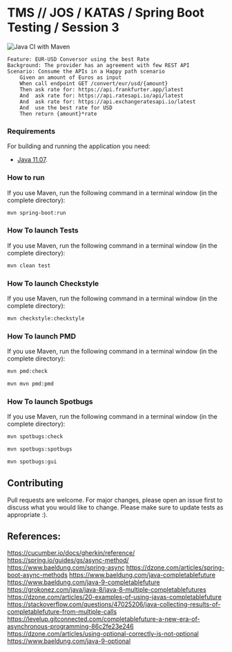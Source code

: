 # TMS // JOS / KATAS / Spring Boot Testing / Session 3

![Java CI with Maven](https://github.com/tblasCode/spring-boot-testing-v2/workflows/Java%20CI%20with%20Maven/badge.svg)

```gherkin
Feature: EUR-USD Conversor using the best Rate 
Background: The provider has an agreement with few REST API
Scenario: Consume the APIs in a Happy path scenario
    Given an amount of Euros as input
    When call endpoint GET /convert/eur/usd/{amount}
    Then ask rate for: https://api.frankfurter.app/latest 
    And  ask rate for: https://api.ratesapi.io/api/latest 
    And  ask rate for: https://api.exchangeratesapi.io/latest 
    And  use the best rate for USD  
    Then return {amount}*rate
```

### Requirements

For building and running the application you need:

- [Java 11.07](https://www.oracle.com/technetwork/java/javase/downloads/).

### How to run
If you use Maven, run the following command in a terminal window (in the complete directory):

```bash
mvn spring-boot:run
```

### How To launch Tests
If you use Maven, run the following command in a terminal window (in the complete directory):

```bash
mvn clean test
```

### How To launch Checkstyle
If you use Maven, run the following command in a terminal window (in the complete directory):

```bash
mvn checkstyle:checkstyle
```

### How To launch PMD
If you use Maven, run the following command in a terminal window (in the complete directory):

```bash
mvn pmd:check

mvn mvn pmd:pmd
```

### How To launch Spotbugs
If you use Maven, run the following command in a terminal window (in the complete directory):

```bash
mvn spotbugs:check

mvn spotbugs:spotbugs

mvn spotbugs:gui
```

## Contributing
Pull requests are welcome. For major changes, please open an issue first to discuss what you would like to change.
Please make sure to update tests as appropriate :).


## References:

https://cucumber.io/docs/gherkin/reference/
https://spring.io/guides/gs/async-method/
https://www.baeldung.com/spring-async
https://dzone.com/articles/spring-boot-async-methods
https://www.baeldung.com/java-completablefuture
https://www.baeldung.com/java-9-completablefuture
https://grokonez.com/java/java-8/java-8-multiple-completablefutures
https://dzone.com/articles/20-examples-of-using-javas-completablefuture
https://stackoverflow.com/questions/47025206/java-collecting-results-of-completablefuture-from-multiple-calls
https://levelup.gitconnected.com/completablefuture-a-new-era-of-asynchronous-programming-86c2fe23e246
https://dzone.com/articles/using-optional-correctly-is-not-optional
https://www.baeldung.com/java-9-optional
